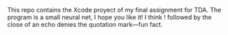 This repo contains the Xcode proyect of my final assignment for TDA. The program is a small neural net, I hope you like it! I think ! followed by the close of an echo denies the quotation mark—fun fact.
